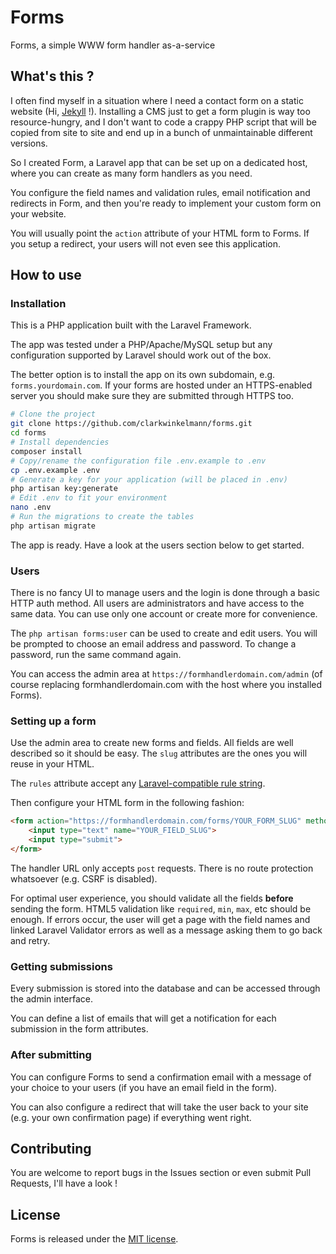 # Forms

Forms, a simple WWW form handler as-a-service

## What's this ?

I often find myself in a situation where I need a contact form on a static website
(Hi, [Jekyll](http://jekyllrb.com/) !).
Installing a CMS just to get a form plugin is way too resource-hungry,
and I don't want to code a crappy PHP script that will be copied from site to site
and end up in a bunch of unmaintainable different versions.

So I created Form, a Laravel app that can be set up on a dedicated host,
where you can create as many form handlers as you need.

You configure the field names and validation rules, email notification and redirects
in Form, and then you're ready to implement your custom form on your website.

You will usually point the `action` attribute of your HTML form to Forms.
If you setup a redirect, your users will not even see this application.

## How to use

### Installation

This is a PHP application built with the Laravel Framework.

The app was tested under a PHP/Apache/MySQL setup but any configuration supported by Laravel should work out of the box.

The better option is to install the app on its own subdomain, e.g. `forms.yourdomain.com`.
If your forms are hosted under an HTTPS-enabled server you should make sure they are submitted through HTTPS too.

```bash
# Clone the project
git clone https://github.com/clarkwinkelmann/forms.git
cd forms
# Install dependencies
composer install
# Copy/rename the configuration file .env.example to .env
cp .env.example .env
# Generate a key for your application (will be placed in .env)
php artisan key:generate
# Edit .env to fit your environment
nano .env
# Run the migrations to create the tables
php artisan migrate
```

The app is ready. Have a look at the users section below to get started.

### Users

There is no fancy UI to manage users and the login is done through a basic HTTP auth method.
All users are administrators and have access to the same data.
You can use only one account or create more for convenience.

The `php artisan forms:user` can be used to create and edit users.
You will be prompted to choose an email address and password.
To change a password, run the same command again.

You can access the admin area at `https://formhandlerdomain.com/admin` (of course replacing formhandlerdomain.com with the host where you installed Forms).

### Setting up a form

Use the admin area to create new forms and fields.
All fields are well described so it should be easy.
The `slug` attributes are the ones you will reuse in your HTML.

The `rules` attribute accept any [Laravel-compatible rule string](https://laravel.com/docs/5.2/validation#available-validation-rules).

Then configure your HTML form in the following fashion:

```html
<form action="https://formhandlerdomain.com/forms/YOUR_FORM_SLUG" method="post">
	<input type="text" name="YOUR_FIELD_SLUG">
	<input type="submit">
</form>
```

The handler URL only accepts `post` requests.
There is no route protection whatsoever (e.g. CSRF is disabled).

For optimal user experience, you should validate all the fields **before** sending the form.
HTML5 validation like `required`, `min`, `max`, etc should be enough.
If errors occur, the user will get a page with the field names and linked
Laravel Validator errors as well as a message asking them to go back and retry.

### Getting submissions

Every submission is stored into the database and can be accessed through the admin interface.

You can define a list of emails that will get a notification for each submission in the form attributes.

### After submitting

You can configure Forms to send a confirmation email with a message of your choice to your users (if you have an email field in the form).

You can also configure a redirect that will take the user back to your site (e.g. your own confirmation page) if everything went right.

## Contributing

You are welcome to report bugs in the Issues section or even submit Pull Requests, I'll have a look !

## License

Forms is released under the [MIT license](http://opensource.org/licenses/MIT).

